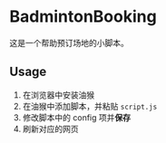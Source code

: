 # BadmintonBooking

这是一个帮助预订场地的小脚本。

## Usage

1. 在浏览器中安装油猴
2. 在油猴中添加脚本，并粘贴 `script.js`
3. 修改脚本中的 config 项并**保存**
4. 刷新对应的网页
